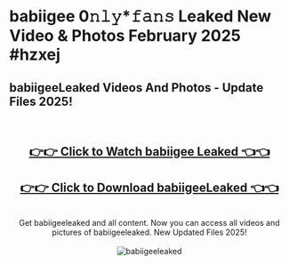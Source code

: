 # babiigee 0𝚗𝚕𝚢*𝚏𝚊𝚗𝚜 Leaked New Video & Photos February 2025 #hzxej

<h2>babiigeeLeaked Videos And Photos - Update Files 2025!</h2>
<br>
<div align="center">
<h2><a href="https://mediaupload.pro?title=babiigee&ref=11F" rel="nofollow">👉👉 Click to Watch babiigee Leaked 👈👈</a></h2>
<h2><a href="https://mediaupload.pro?title=babiigee&ref=11F" rel="nofollow">👉👉 Click to Download babiigeeLeaked 👈👈</a></h2>
<br>
Get babiigeeleaked and all content. Now you can access all videos and pictures of babiigeeleaked. New Updated Files 2025!
<br>
<br>
<a href="https://mediaupload.pro?title=babiigee&ref=11F" rel="nofollow" data-target="animated-image.originalLink"><img src="https://i.ibb.co/Gkj2r4b/banner.png" alt="babiigeeleaked" style="max-width: 100%; display: inline-block;" data-target="animated-image.originalImage"></a>
</div>
<br>

